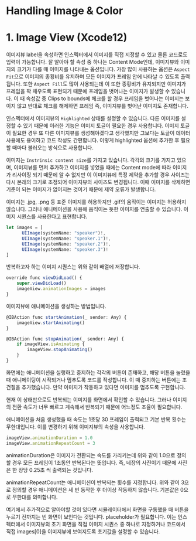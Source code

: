 # Handling Image & Color

# 1. Image View (Xcode12)

이미지뷰 label을 속성하면 인스펙터에서 이미지를 직접 지정할 수 있고 물론 코드로도 입력이 가능합니다. 잘 알아야 할 속성 중 하나는 Content Mode인데, 이미지뷰와 이미지의 크기가 다를 때 이미지를 나타내는 옵션입니다. 가장 많이 사용하는 옵션은 `Aspect Fit`으로 이미지의 종횡비를 유지하며 모든 이미지가 프레임 안에 나타날 수 있도록 출력됩니다. 또한 `Aspect Fill`도 많이 사용되는데 이 또한 종횡비가 유지되지만 이미지가 프레임을 꽉 채우도록 표현되기 때문에 프레임을 벗어나는 이미지가 발생할 수 있습니다. 이 때 속성값 중 Clips to bounds에 체크를 할 경우 프레임을 벗어나는 이미지는 보이지 않고 반대로 체크를 해제하면 프레임 즉, 이미지뷰를 벗어난 이미지도 존재합니다. 

인스펙터에서 이미지뷰의 `Highlighted` 상태를 설정할 수 있습니다. 다른 이미지를 설정할 수 있기 때문에 이러한 기능은 이미지 토글이 필요한 경우 사용합니다. 이미지 토글이 필요한 경우 또 다른 이미지뷰를 생성해야겠다고 생각했지만 그보다는 토글이 데이터 사용에도 용이하고 코드 작성도 간편합니다. 이렇게 highlighted 옵션에 추가한 후 필요할 때마다 불러오는 방식으로 사용합니다. 

이미지는 `Instrinsic content size`를 가지고 있습니다. 각각의 크기를 가지고 있으며, 이미지뷰를 먼저 추가하고 이미지를 넣었을 때에는 Content mode에 따라 이미지가 리사이징 되기 때문에 알 수 없지만 이 이미지뷰에 특정 제약을 추가할 경우 사이즈는 다시 본래의 크기로 조정되어 이미지뷰의 사이즈도 변경됩니다. 이때 이미지를 삭제하면 기준이 되는 이미지가 없어지는 것이기 때문에 제약 오류가 발생합니다. 

이미지는 .jpg, .png 등 표준 이미지를 허용하지만 .gif의 움직이는 이미지는 허용하지 않습니다. 그러나 애니메이션을 사용해 움직이는 듯한 이미지를 연출할 수 있습니다. 이미지 시퀀스를 사용한다고 표현합니다. 

```jsx
let images = [
	  UIImage(systemName: "speaker")!,
	  UIImage(systemName: "speaker.1")!,
	  UIImage(systemName: "speaker.2")!,
	  UIImage(systemName: "speaker.3")!
]
```

반복하고자 하는 이미지 시퀀스는 위와 같이 배열에 저장합니다.

```jsx
override func viewDidLoad() {
    super.viewDidLoad()
    imageView.animationImages = images
}
```

이미지뷰에 애니메이션을 생성하는 방법입니다. 

```jsx
@IBAction func startAnimation(_ sender: Any) {
    imageView.startAnimating()
}

@IBAction func stopAnimation(_ sender: Any) {
    if imageView.isAnimating {
        imageView.stopAnimating()
    }
}
```

화면에는 애니메이션을 실행하고 중지하는 각각의 버튼이 존재하고, 해당 버튼을 눌렀을 때 애니메이팅이 시작되거나 멈추도록 코드를 작성합니다. 이 때 중지하는 버튼에는 조건절을 추가했습니다. 만약 이미지가 작동하고 있다면 이미지를 멈추도록 구현합니다. 

현재 이 상태만으로도 반복되는 이미지를 화면에서 확인할 수 있습니다. 그러나 이미지의 전환 속도가 너무 빠르고 계속해서 반복되기 때문에 어느정도 조율이 필요합니다. 

애니메이션을 처음 생성했을 때 속도는 1초당 30 프레임이 출력되고 기본 반복 횟수는 무한대입니다. 이를 변경하기 위해 이미지뷰의 속성을 사용합니다.

```jsx
imageView.animationDuration = 1.0
imageView.animationRepeatCount = 3
```

animationDuration은 이미지가 전환되는 속도를 가리키는데 위와 같이 1.0으로 정의할 경우 모든 프레임이 1초동안 반복된다는 뜻입니다. 즉, 네장의 사진이기 때문에 사진은 한 장당 0.25초 씩 출력되는 것입니다. 

animationRepeatCount는 애니메이션이 반복되는 횟수를 지정합니다. 위와 같이 3으로 정의할 경우 애니메이션은 세 번 동작한 후 더이상 작동하지 않습니다. 기본값은 0으로 무한대를 의미합니다.

여기에서 추가적으로 알아야할 것이 있다면 시뮬레이터에서 화면을 구동했을 때 버튼을 누르기 전까지는 빈 화면이 보인다는 것입니다. placeholder가 필요합니다. 이는 인스펙터에서 이미지뷰의 초기 화면을 직접 이미지 시퀀스 중 하나로 지정하거나 코드에서 직접 images[0]을 이미지뷰에 보여지도록 초기값을 설정할 수 있습니다.